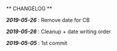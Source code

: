 ** CHANGELOG **

**_2019-05-26_** : Remove date for CB 

**_2019-05-26_** : Cleanup + date writing order 

**_2019-05-05_** : 1st commit 
